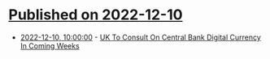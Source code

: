 # [Published on 2022-12-10](index.md)

* [2022-12-10, 10:00:00](https://news.slashdot.org/story/22/12/10/0126219/uk-to-consult-on-central-bank-digital-currency-in-coming-weeks?utm_source=rss1.0mainlinkanon&utm_medium=feed) - [UK To Consult On Central Bank Digital Currency In Coming Weeks](https://news.slashdot.org/story/22/12/10/0126219/uk-to-consult-on-central-bank-digital-currency-in-coming-weeks?utm_source=rss1.0mainlinkanon&utm_medium=feed)
